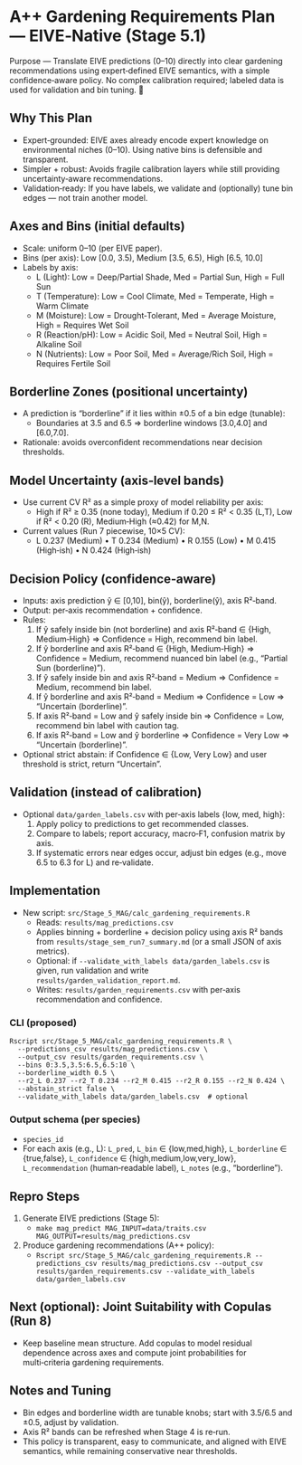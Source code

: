 # A++ Gardening Requirements Plan — EIVE‑Native (Stage 5.1)

Purpose — Translate EIVE predictions (0–10) directly into clear gardening recommendations using expert‑defined EIVE semantics, with a simple confidence‑aware policy. No complex calibration required; labeled data is used for validation and bin tuning. 🌿

## Why This Plan
- Expert‑grounded: EIVE axes already encode expert knowledge on environmental niches (0–10). Using native bins is defensible and transparent.
- Simpler + robust: Avoids fragile calibration layers while still providing uncertainty‑aware recommendations.
- Validation‑ready: If you have labels, we validate and (optionally) tune bin edges — not train another model.

## Axes and Bins (initial defaults)
- Scale: uniform 0–10 (per EIVE paper).
- Bins (per axis): Low [0.0, 3.5), Medium [3.5, 6.5), High [6.5, 10.0]
- Labels by axis:
  - L (Light): Low = Deep/Partial Shade, Med = Partial Sun, High = Full Sun
  - T (Temperature): Low = Cool Climate, Med = Temperate, High = Warm Climate
  - M (Moisture): Low = Drought‑Tolerant, Med = Average Moisture, High = Requires Wet Soil
  - R (Reaction/pH): Low = Acidic Soil, Med = Neutral Soil, High = Alkaline Soil
  - N (Nutrients): Low = Poor Soil, Med = Average/Rich Soil, High = Requires Fertile Soil

## Borderline Zones (positional uncertainty)
- A prediction is “borderline” if it lies within ±0.5 of a bin edge (tunable):
  - Boundaries at 3.5 and 6.5 ⇒ borderline windows [3.0,4.0] and [6.0,7.0].
- Rationale: avoids overconfident recommendations near decision thresholds.

## Model Uncertainty (axis‑level bands)
- Use current CV R² as a simple proxy of model reliability per axis:
  - High if R² ≥ 0.35 (none today), Medium if 0.20 ≤ R² < 0.35 (L,T), Low if R² < 0.20 (R), Medium‑High (≈0.42) for M,N.
- Current values (Run 7 piecewise, 10×5 CV):
  - L 0.237 (Medium) • T 0.234 (Medium) • R 0.155 (Low) • M 0.415 (High‑ish) • N 0.424 (High‑ish)

## Decision Policy (confidence‑aware)
- Inputs: axis prediction ŷ ∈ [0,10], bin(ŷ), borderline(ŷ), axis R²‑band.
- Output: per‑axis recommendation + confidence.
- Rules:
  1) If ŷ safely inside bin (not borderline) and axis R²‑band ∈ {High, Medium‑High} ⇒ Confidence = High, recommend bin label.
  2) If ŷ borderline and axis R²‑band ∈ {High, Medium‑High} ⇒ Confidence = Medium, recommend nuanced bin label (e.g., “Partial Sun (borderline)”).
  3) If ŷ safely inside bin and axis R²‑band = Medium ⇒ Confidence = Medium, recommend bin label.
  4) If ŷ borderline and axis R²‑band = Medium ⇒ Confidence = Low ⇒ “Uncertain (borderline)”.
  5) If axis R²‑band = Low and ŷ safely inside bin ⇒ Confidence = Low, recommend bin label with caution tag.
  6) If axis R²‑band = Low and ŷ borderline ⇒ Confidence = Very Low ⇒ “Uncertain (borderline)”.
- Optional strict abstain: if Confidence ∈ {Low, Very Low} and user threshold is strict, return “Uncertain”.

## Validation (instead of calibration)
- Optional `data/garden_labels.csv` with per‑axis labels {low, med, high}:
  1) Apply policy to predictions to get recommended classes.
  2) Compare to labels; report accuracy, macro‑F1, confusion matrix by axis.
  3) If systematic errors near edges occur, adjust bin edges (e.g., move 6.5 to 6.3 for L) and re‑validate.

## Implementation
- New script: `src/Stage_5_MAG/calc_gardening_requirements.R`
  - Reads: `results/mag_predictions.csv`
  - Applies binning + borderline + decision policy using axis R² bands from `results/stage_sem_run7_summary.md` (or a small JSON of axis metrics).
  - Optional: if `--validate_with_labels data/garden_labels.csv` is given, run validation and write `results/garden_validation_report.md`.
  - Writes: `results/garden_requirements.csv` with per‑axis recommendation and confidence.

### CLI (proposed)
```
Rscript src/Stage_5_MAG/calc_gardening_requirements.R \
  --predictions_csv results/mag_predictions.csv \
  --output_csv results/garden_requirements.csv \
  --bins 0:3.5,3.5:6.5,6.5:10 \
  --borderline_width 0.5 \
  --r2_L 0.237 --r2_T 0.234 --r2_M 0.415 --r2_R 0.155 --r2_N 0.424 \
  --abstain_strict false \
  --validate_with_labels data/garden_labels.csv  # optional
```

### Output schema (per species)
- `species_id`
- For each axis (e.g., L): `L_pred`, `L_bin` ∈ {low,med,high}, `L_borderline` ∈ {true,false}, `L_confidence` ∈ {high,medium,low,very_low}, `L_recommendation` (human‑readable label), `L_notes` (e.g., “borderline”).

## Repro Steps
1) Generate EIVE predictions (Stage 5):
   - `make mag_predict MAG_INPUT=data/traits.csv MAG_OUTPUT=results/mag_predictions.csv`
2) Produce gardening recommendations (A++ policy):
   - `Rscript src/Stage_5_MAG/calc_gardening_requirements.R --predictions_csv results/mag_predictions.csv --output_csv results/garden_requirements.csv --validate_with_labels data/garden_labels.csv`

## Next (optional): Joint Suitability with Copulas (Run 8)
- Keep baseline mean structure. Add copulas to model residual dependence across axes and compute joint probabilities for multi‑criteria gardening requirements.

## Notes and Tuning
- Bin edges and borderline width are tunable knobs; start with 3.5/6.5 and ±0.5, adjust by validation.
- Axis R² bands can be refreshed when Stage 4 is re‑run.
- This policy is transparent, easy to communicate, and aligned with EIVE semantics, while remaining conservative near thresholds.
